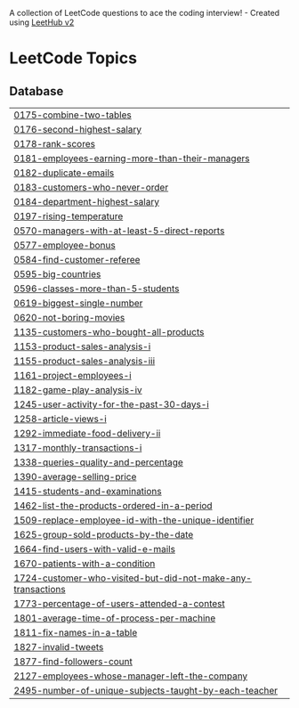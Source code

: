 A collection of LeetCode questions to ace the coding interview! - Created using [LeetHub v2](https://github.com/arunbhardwaj/LeetHub-2.0)
<!---LeetCode Topics Start-->
# LeetCode Topics
## Database
|  |
| ------- |
| [0175-combine-two-tables](https://github.com/sayali1004/Leetcode/tree/master/0175-combine-two-tables) |
| [0176-second-highest-salary](https://github.com/sayali1004/Leetcode/tree/master/0176-second-highest-salary) |
| [0178-rank-scores](https://github.com/sayali1004/Leetcode/tree/master/0178-rank-scores) |
| [0181-employees-earning-more-than-their-managers](https://github.com/sayali1004/Leetcode/tree/master/0181-employees-earning-more-than-their-managers) |
| [0182-duplicate-emails](https://github.com/sayali1004/Leetcode/tree/master/0182-duplicate-emails) |
| [0183-customers-who-never-order](https://github.com/sayali1004/Leetcode/tree/master/0183-customers-who-never-order) |
| [0184-department-highest-salary](https://github.com/sayali1004/Leetcode/tree/master/0184-department-highest-salary) |
| [0197-rising-temperature](https://github.com/sayali1004/Leetcode/tree/master/0197-rising-temperature) |
| [0570-managers-with-at-least-5-direct-reports](https://github.com/sayali1004/Leetcode/tree/master/0570-managers-with-at-least-5-direct-reports) |
| [0577-employee-bonus](https://github.com/sayali1004/Leetcode/tree/master/0577-employee-bonus) |
| [0584-find-customer-referee](https://github.com/sayali1004/Leetcode/tree/master/0584-find-customer-referee) |
| [0595-big-countries](https://github.com/sayali1004/Leetcode/tree/master/0595-big-countries) |
| [0596-classes-more-than-5-students](https://github.com/sayali1004/Leetcode/tree/master/0596-classes-more-than-5-students) |
| [0619-biggest-single-number](https://github.com/sayali1004/Leetcode/tree/master/0619-biggest-single-number) |
| [0620-not-boring-movies](https://github.com/sayali1004/Leetcode/tree/master/0620-not-boring-movies) |
| [1135-customers-who-bought-all-products](https://github.com/sayali1004/Leetcode/tree/master/1135-customers-who-bought-all-products) |
| [1153-product-sales-analysis-i](https://github.com/sayali1004/Leetcode/tree/master/1153-product-sales-analysis-i) |
| [1155-product-sales-analysis-iii](https://github.com/sayali1004/Leetcode/tree/master/1155-product-sales-analysis-iii) |
| [1161-project-employees-i](https://github.com/sayali1004/Leetcode/tree/master/1161-project-employees-i) |
| [1182-game-play-analysis-iv](https://github.com/sayali1004/Leetcode/tree/master/1182-game-play-analysis-iv) |
| [1245-user-activity-for-the-past-30-days-i](https://github.com/sayali1004/Leetcode/tree/master/1245-user-activity-for-the-past-30-days-i) |
| [1258-article-views-i](https://github.com/sayali1004/Leetcode/tree/master/1258-article-views-i) |
| [1292-immediate-food-delivery-ii](https://github.com/sayali1004/Leetcode/tree/master/1292-immediate-food-delivery-ii) |
| [1317-monthly-transactions-i](https://github.com/sayali1004/Leetcode/tree/master/1317-monthly-transactions-i) |
| [1338-queries-quality-and-percentage](https://github.com/sayali1004/Leetcode/tree/master/1338-queries-quality-and-percentage) |
| [1390-average-selling-price](https://github.com/sayali1004/Leetcode/tree/master/1390-average-selling-price) |
| [1415-students-and-examinations](https://github.com/sayali1004/Leetcode/tree/master/1415-students-and-examinations) |
| [1462-list-the-products-ordered-in-a-period](https://github.com/sayali1004/Leetcode/tree/master/1462-list-the-products-ordered-in-a-period) |
| [1509-replace-employee-id-with-the-unique-identifier](https://github.com/sayali1004/Leetcode/tree/master/1509-replace-employee-id-with-the-unique-identifier) |
| [1625-group-sold-products-by-the-date](https://github.com/sayali1004/Leetcode/tree/master/1625-group-sold-products-by-the-date) |
| [1664-find-users-with-valid-e-mails](https://github.com/sayali1004/Leetcode/tree/master/1664-find-users-with-valid-e-mails) |
| [1670-patients-with-a-condition](https://github.com/sayali1004/Leetcode/tree/master/1670-patients-with-a-condition) |
| [1724-customer-who-visited-but-did-not-make-any-transactions](https://github.com/sayali1004/Leetcode/tree/master/1724-customer-who-visited-but-did-not-make-any-transactions) |
| [1773-percentage-of-users-attended-a-contest](https://github.com/sayali1004/Leetcode/tree/master/1773-percentage-of-users-attended-a-contest) |
| [1801-average-time-of-process-per-machine](https://github.com/sayali1004/Leetcode/tree/master/1801-average-time-of-process-per-machine) |
| [1811-fix-names-in-a-table](https://github.com/sayali1004/Leetcode/tree/master/1811-fix-names-in-a-table) |
| [1827-invalid-tweets](https://github.com/sayali1004/Leetcode/tree/master/1827-invalid-tweets) |
| [1877-find-followers-count](https://github.com/sayali1004/Leetcode/tree/master/1877-find-followers-count) |
| [2127-employees-whose-manager-left-the-company](https://github.com/sayali1004/Leetcode/tree/master/2127-employees-whose-manager-left-the-company) |
| [2495-number-of-unique-subjects-taught-by-each-teacher](https://github.com/sayali1004/Leetcode/tree/master/2495-number-of-unique-subjects-taught-by-each-teacher) |
<!---LeetCode Topics End-->